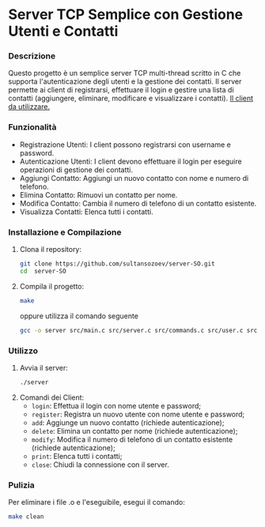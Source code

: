 # **Server TCP Semplice con Gestione Utenti e Contatti**

### Descrizione

Questo progetto è un semplice server TCP multi-thread scritto in C che supporta l'autenticazione degli utenti e la gestione dei contatti. Il server permette ai client di registrarsi, effettuare il login e gestire una lista di contatti (aggiungere, eliminare, modificare e visualizzare i contatti).
[Il client da utilizzare.](https://github.com/sultansozoev/client-SO)

### Funzionalità

* Registrazione Utenti: I client possono registrarsi con username e password.
* Autenticazione Utenti: I client devono effettuare il login per eseguire operazioni di gestione dei contatti.
* Aggiungi Contatto: Aggiungi un nuovo contatto con nome e numero di telefono.
* Elimina Contatto: Rimuovi un contatto per nome.
* Modifica Contatto: Cambia il numero di telefono di un contatto esistente.
* Visualizza Contatti: Elenca tutti i contatti.

### Installazione e Compilazione

1. Clona il repository:
   ```bash
   git clone https://github.com/sultansozoev/server-SO.git
   cd  server-SO
    ```
2. Compila il progetto:
   ```bash
   make
   ```
   oppure utilizza il comando seguente
   ```bash
   gcc -o server src/main.c src/server.c src/commands.c src/user.c src/contact.c -I./include -pthread
   ```

### Utilizzo
1. Avvia il server:
   ```bash
   ./server
   ```
2. Comandi dei Client:
   * `login`: Effettua il login con nome utente e password;
   * `register`: Registra un nuovo utente con nome utente e password;
   * `add`: Aggiunge un nuovo contatto (richiede autenticazione);
   * `delete`: Elimina un contatto per nome (richiede autenticazione);
   * `modify`: Modifica il numero di telefono di un contatto esistente (richiede autenticazione);
   * `print`: Elenca tutti i contatti;
   * `close`: Chiudi la connessione con il server.

### Pulizia
Per eliminare i file .o e l'eseguibile, esegui il comando:
   ```bash
   make clean
   ```
